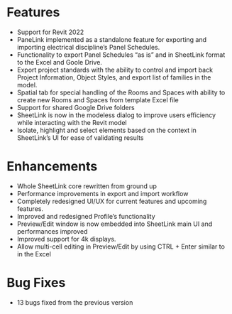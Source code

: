 # Features

- Support for Revit 2022
- PaneLink implemented as a standalone feature for exporting and importing electrical discipline’s Panel Schedules. 
- Functionality to export Panel Schedules “as is” and in SheetLink format to the Excel and Goole Drive.
- Export project standards with the ability to control and import back Project Information, Object Styles, and export list of families in the model.
- Spatial tab for special handling of the Rooms and Spaces with ability to create new Rooms and Spaces from template Excel file
- Support for shared Google Drive folders
- SheetLink is now in the modeless dialog to improve users efficiency while interacting with the Revit model
- Isolate, highlight and select elements based on the context in SheetLink’s UI for ease of validating results

# Enhancements

- Whole SheetLink core rewritten from ground up
- Performance improvements in export and import workflow
- Completely redesigned UI/UX for current features and upcoming features.
- Improved and redesigned Profile’s functionality
- Preview/Edit window is now embedded into SheetLink main UI and performances improved
- Improved support for 4k displays.
- Allow multi-cell editing in Preview/Edit by using CTRL + Enter similar to in the Excel

# Bug Fixes

- 13 bugs fixed from the previous version